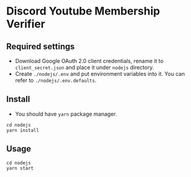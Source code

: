# Discord Youtube Membership Verifier

## Required settings

- Download Google OAuth 2.0 client credentials, rename it to `client_secret.json` and place it under `nodejs` directory.
- Create `./nodejs/.env` and put environment variables into it. You can refer to `./nodejs/.env.defaults`.

## Install

- You should have `yarn` package manager.

```
cd nodejs
yarn install
```

## Usage

```
cd nodejs
yarn start
```